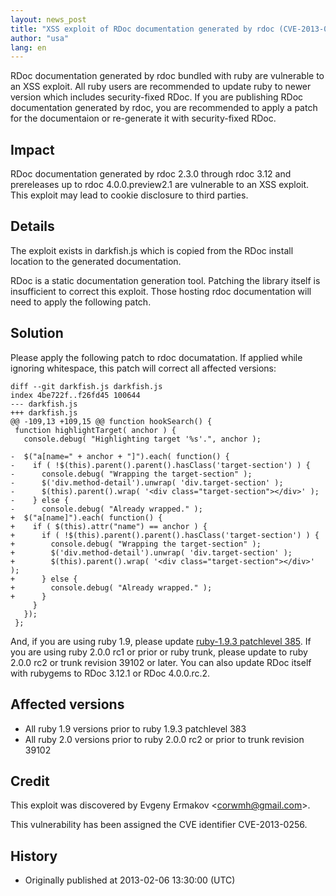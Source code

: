 ```yaml
---
layout: news_post
title: "XSS exploit of RDoc documentation generated by rdoc (CVE-2013-0256)"
author: "usa"
lang: en
---
```


RDoc documentation generated by rdoc bundled with ruby are vulnerable to
an XSS exploit. All ruby users are recommended to update ruby to newer
version which includes security-fixed RDoc. If you are publishing RDoc
documentation generated by rdoc, you are recommended to apply a patch
for the documentaion or re-generate it with security-fixed RDoc.

## Impact

RDoc documentation generated by rdoc 2.3.0 through rdoc 3.12 and
prereleases up to rdoc 4.0.0.preview2.1 are vulnerable to an XSS
exploit. This exploit may lead to cookie disclosure to third parties.

## Details

The exploit exists in darkfish.js which is copied from the RDoc install
location to the generated documentation.

RDoc is a static documentation generation tool. Patching the library
itself is insufficient to correct this exploit. Those hosting rdoc
documentation will need to apply the following patch.

## Solution

Please apply the following patch to rdoc documatation. If applied while
ignoring whitespace, this patch will correct all affected versions:

    diff --git darkfish.js darkfish.js
    index 4be722f..f26fd45 100644
    --- darkfish.js
    +++ darkfish.js
    @@ -109,13 +109,15 @@ function hookSearch() {
     function highlightTarget( anchor ) {
       console.debug( "Highlighting target '%s'.", anchor );

    -  $("a[name=" + anchor + "]").each( function() {
    -    if ( !$(this).parent().parent().hasClass('target-section') ) {
    -      console.debug( "Wrapping the target-section" );
    -      $('div.method-detail').unwrap( 'div.target-section' );
    -      $(this).parent().wrap( '<div class="target-section"></div>' );
    -    } else {
    -      console.debug( "Already wrapped." );
    +  $("a[name]").each( function() {
    +    if ( $(this).attr("name") == anchor ) {
    +      if ( !$(this).parent().parent().hasClass('target-section') ) {
    +        console.debug( "Wrapping the target-section" );
    +        $('div.method-detail').unwrap( 'div.target-section' );
    +        $(this).parent().wrap( '<div class="target-section"></div>' );
    +      } else {
    +        console.debug( "Already wrapped." );
    +      }
         }
       });
     };

And, if you are using ruby 1.9, please update [ruby-1.9.3 patchlevel
385][1]. If you are using ruby 2.0.0 rc1 or prior or ruby trunk, please
update to ruby 2.0.0 rc2 or trunk revision 39102 or later. You can also
update RDoc itself with rubygems to RDoc 3.12.1 or RDoc 4.0.0.rc.2.

## Affected versions

* All ruby 1.9 versions prior to ruby 1.9.3 patchlevel 383
* All ruby 2.0 versions prior to ruby 2.0.0 rc2 or prior to trunk
  revision 39102

## Credit

This exploit was discovered by Evgeny Ermakov &lt;corwmh@gmail.com&gt;.

This vulnerability has been assigned the CVE identifier CVE-2013-0256.

## History

* Originally published at 2013-02-06 13:30:00 (UTC)



[1]: http://www.ruby-lang.org/en/news/2013/02/06/ruby-1-9-3-p385-is-released/ 
